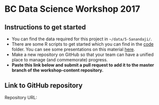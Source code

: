 # BC Data Science Workshop 2017

## Instructions to get started

* You can find the data required for this project in `~/data/5-Sanandaji/`. 
* There are some R scripts to get started which you can find in the [code](./code/) folder. 
  You can see some presentations on this material 
  [here](https://drive.google.com/open?id=0B94PC9er9kbwX2o1RXBrb1ZhTFE).
* Make a new repository on GitHub so that your team can have a unified place to manage 
  (and commemorate) progress. 
* **Paste this link below and submit a pull request to add it to the master branch of the
  workshop-content repository.**
  
## Link to GitHub repository

Repository URL: 
